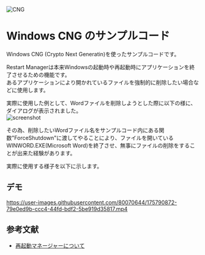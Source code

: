 ![CNG](https://user-images.githubusercontent.com/80070644/175818490-5e94dff0-2945-4f39-b2b4-1b5502a7d363.png)
# Windows CNG のサンプルコード  
Windows CNG (Crypto Next Generatin)を使ったサンプルコードです。  
  
Restart Managerは本来Windowsの起動時や再起動時にアプリケーションを終了させるための機能です。  
あるアプリケーションにより開かれているファイルを強制的に削除したい場合などに使用します。  

実際に使用した例として、Wordファイルを削除しようとした際に以下の様に、ダイアログが表示されました。  
![screenshot](https://user-images.githubusercontent.com/80070644/175791202-57806996-044f-466f-9c33-c1b2c1a4e6c4.png)  
  
その為、削除したいWordファイル名をサンプルコード内にある関数"ForceShutdown"に渡してやることにより、ファイルを開いているWINWORD.EXE(Microsoft Word)を終了させ、無事にファイルの削除をすることが出来た経験があります。  

実際に使用する様子を以下に示します。  

## デモ  
https://user-images.githubusercontent.com/80070644/175790872-79e0ed9b-ccc4-44fd-bdf2-5be919d35817.mp4


## 参考文献
* [再起動マネージャーについて](https://docs.microsoft.com/ja-jp/windows/win32/rstmgr/about-restart-manager)